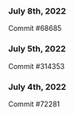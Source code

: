 ### July 8th, 2022

Commit #68685

### July 5th, 2022

Commit #314353


### July 4th, 2022

Commit #72281
